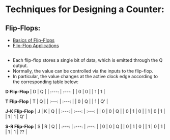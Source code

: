 # Techniques for Designing a Counter:

## Flip-Flops:
- [Basics of Flip-Flops](https://github.com/gs1293/pdfs/blob/main/design/flip_flop_1.pdf)
- [Flip-Flop Applications](https://github.com/gs1293/pdfs/blob/main/design/flip_flop_2.pdf)

##

- Each flip-flop stores a single bit of data, which is emitted through the Q output.
- Normally, the value can be controlled via the inputs to the flip-flop.
- In particular, the value changes at the active clock edge according to the corresponding table below:

**D Flip-Flop**
| D | Q |
| :---: | :---: |
| 0 | 0 |
| 1 | 1 |

**T Flip-Flop**
| T | Q  |
| :---: | :---: |
| 0 | Q  |
| 1 | Q' |

**J-K Flip-Flop**
| J | K | Q  |
| :---: | :---: | :---: |
| 0 | 0 | Q  |
| 0 | 1 | 0  |
| 1 | 0 | 1  |
| 1 | 1 | Q' |

**S-R Flip-Flop**
| S | R | Q  |
| :---: | :---: | :---: |
| 0 | 0 | Q  |
| 0 | 1 | 0  |
| 1 | 0 | 1  |
| 1 | 1 | ?? |
